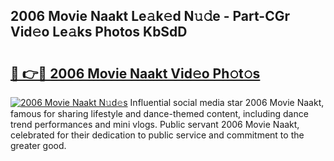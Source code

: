 ## 2006 Movie Naakt Le𝚊k𝚎d N𝚞𝚍e - Part-CGr Vid𝚎o Le𝚊ks Photos KbSdD

# <h2><a href="http://fb95zsv.evod.top/?m=2006+Movie+Naakt">🔗 👉🔴 2006 Movie Naakt Vid𝚎o Ph𝚘t𝚘s</a></h2>

[![2006 Movie Naakt N𝚞d𝚎s](https://i.imgur.com/8V9OHl7.gif)](http://fb95zsv.evod.top/?m=2006+Movie+Naakt)
Influential social media star 2006 Movie Naakt, famous for sharing lifestyle and dance-themed content, including dance trend performances and mini vlogs. Public servant 2006 Movie Naakt, celebrated for their dedication to public service and commitment to the greater good. 
